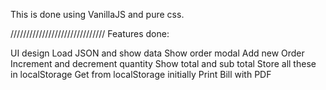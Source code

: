 This is done using VanillaJS and pure css.

//////////////////////////////
Features done:

UI design
Load JSON and show data
Show order modal
Add new Order
Increment and decrement quantity
Show total and sub total
Store all these in localStorage
Get from localStorage initially
Print Bill with PDF